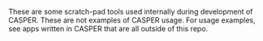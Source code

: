 These are some scratch-pad tools used internally during development of CASPER.
These are not examples of CASPER usage. For usage examples, see apps written in
CASPER that are all outside of this repo.
